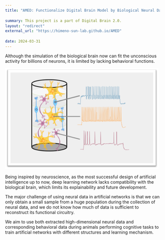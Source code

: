 ```yaml
---
title: "AMED: Functionalize Digital Brain Model by Biological Neural Data"

summary: This project is a part of Digital Brain 2.0.
layout: "redirect"
external_url: "https://himeno-sun-lab.github.io/AMED"

date: 2024-03-31
---
```


Although the simulation of the biological brain now can fit the unconscious activity for billions of neurons, it is limited by lacking behavioral functions. 


![screen reader text](simulatedDigitalBrain.png "Simulated Digital Brain")

Being inspired by neuroscience, as the most successful design of artificial intelligence up to now, deep learning network lacks compatibility with the biological brain, which limits its explainability and future development. 

The major challenge of using neural data in artificial networks is that we can only obtain a small sample from a huge population during the collection of neural data, and we do not know how much of data is sufficient to reconstruct its functional circuitry. 

We aim to use both extracted high-dimensional neural data and corresponding behavioral data during animals performing cognitive tasks to train artificial networks with different structures and learning mechanism. 

